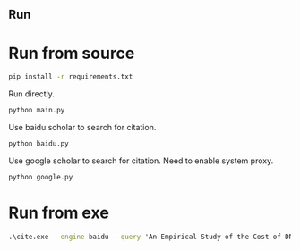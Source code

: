 ## Run
# Run from source
```cmd
pip install -r requirements.txt
```
Run directly.
```python
python main.py
```

Use baidu scholar to search for citation.
```python
python baidu.py
```

Use google scholar to search for citation. Need to enable system proxy.
```python
python google.py
```

# Run from exe
```cmd
.\cite.exe --engine baidu --query 'An Empirical Study of the Cost of DNS-over-HTTPS'
```